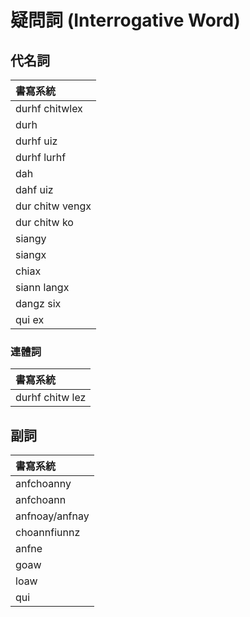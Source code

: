 # 疑問詞 (Interrogative Word)

## 代名詞

| 書寫系統 |
| :--- |
| durhf chitwlex |
| durh |
| durhf uiz |
| durhf lurhf |
| dah |
| dahf uiz |
| dur chitw vengx |
| dur chitw ko |
| siangy |
| siangx |
| chiax |
| siann langx |
| dangz six |
| qui ex |

### 連體詞

| 書寫系統 |
| :--- |
| durhf chitw lez |

## 副詞

| 書寫系統 |
| :--- |
| anfchoanny |
| anfchoann |
| anfnoay/anfnay |
| choannfiunnz |
| anfne |
| goaw |
| loaw |
| qui |
